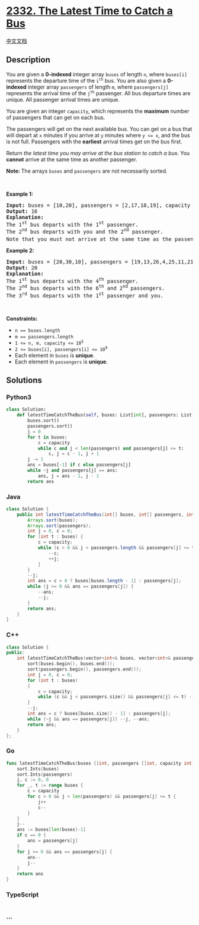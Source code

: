 # [2332. The Latest Time to Catch a Bus](https://leetcode.com/problems/the-latest-time-to-catch-a-bus)

[中文文档](/solution/2300-2399/2332.The%20Latest%20Time%20to%20Catch%20a%20Bus/README.md)

## Description

<p>You are given a <strong>0-indexed</strong> integer array <code>buses</code> of length <code>n</code>, where <code>buses[i]</code> represents the departure time of the <code>i<sup>th</sup></code> bus. You are also given a <strong>0-indexed</strong> integer array <code>passengers</code> of length <code>m</code>, where <code>passengers[j]</code> represents the arrival time of the <code>j<sup>th</sup></code> passenger. All bus departure times are unique. All passenger arrival times are unique.</p>

<p>You are given an integer <code>capacity</code>, which represents the <strong>maximum</strong> number of passengers that can get on each bus.</p>

<p>The passengers will get on the next available bus. You can get on a bus that will depart at <code>x</code> minutes if you arrive at <code>y</code> minutes where <code>y &lt;= x</code>, and the bus is not full. Passengers with the <strong>earliest</strong> arrival times get on the bus first.</p>

<p>Return <em>the latest time you may arrive at the bus station to catch a bus</em>. You <strong>cannot</strong> arrive at the same time as another passenger.</p>

<p><strong>Note: </strong>The arrays <code>buses</code> and <code>passengers</code> are not necessarily sorted.</p>

<p>&nbsp;</p>
<p><strong>Example 1:</strong></p>

<pre>
<strong>Input:</strong> buses = [10,20], passengers = [2,17,18,19], capacity = 2
<strong>Output:</strong> 16
<strong>Explanation:</strong> 
The 1<sup>st</sup> bus departs with the 1<sup>st</sup> passenger. 
The 2<sup>nd</sup> bus departs with you and the 2<sup>nd</sup> passenger.
Note that you must not arrive at the same time as the passengers, which is why you must arrive before the 2<sup>nd</sup><sup> </sup>passenger to catch the bus.</pre>

<p><strong>Example 2:</strong></p>

<pre>
<strong>Input:</strong> buses = [20,30,10], passengers = [19,13,26,4,25,11,21], capacity = 2
<strong>Output:</strong> 20
<strong>Explanation:</strong> 
The 1<sup>st</sup> bus departs with the 4<sup>th</sup> passenger. 
The 2<sup>nd</sup> bus departs with the 6<sup>th</sup>&nbsp;and 2<sup>nd</sup><sup> </sup>passengers.
The 3<sup>rd</sup> bus departs with the 1<sup>s</sup><sup>t</sup> passenger and you.
</pre>

<p>&nbsp;</p>
<p><strong>Constraints:</strong></p>

<ul>
	<li><code>n == buses.length</code></li>
	<li><code>m == passengers.length</code></li>
	<li><code>1 &lt;= n, m, capacity &lt;= 10<sup>5</sup></code></li>
	<li><code>2 &lt;= buses[i], passengers[i] &lt;= 10<sup>9</sup></code></li>
	<li>Each element in <code>buses</code> is <strong>unique</strong>.</li>
	<li>Each element in <code>passengers</code> is <strong>unique</strong>.</li>
</ul>

## Solutions

<!-- tabs:start -->

### **Python3**

```python
class Solution:
    def latestTimeCatchTheBus(self, buses: List[int], passengers: List[int], capacity: int) -> int:
        buses.sort()
        passengers.sort()
        j = 0
        for t in buses:
            c = capacity
            while c and j < len(passengers) and passengers[j] <= t:
                c, j = c - 1, j + 1
        j -= 1
        ans = buses[-1] if c else passengers[j]
        while ~j and passengers[j] == ans:
            ans, j = ans - 1, j - 1
        return ans
```

### **Java**

```java
class Solution {
    public int latestTimeCatchTheBus(int[] buses, int[] passengers, int capacity) {
        Arrays.sort(buses);
        Arrays.sort(passengers);
        int j = 0, c = 0;
        for (int t : buses) {
            c = capacity;
            while (c > 0 && j < passengers.length && passengers[j] <= t) {
                --c;
                ++j;
            }
        }
        --j;
        int ans = c > 0 ? buses[buses.length - 1] : passengers[j];
        while (j >= 0 && ans == passengers[j]) {
            --ans;
            --j;
        }
        return ans;
    }
}
```

### **C++**

```cpp
class Solution {
public:
    int latestTimeCatchTheBus(vector<int>& buses, vector<int>& passengers, int capacity) {
        sort(buses.begin(), buses.end());
        sort(passengers.begin(), passengers.end());
        int j = 0, c = 0;
        for (int t : buses)
        {
            c = capacity;
            while (c && j < passengers.size() && passengers[j] <= t) --c, ++j;
        }
        --j;
        int ans = c ? buses[buses.size() - 1] : passengers[j];
        while (~j && ans == passengers[j]) --j, --ans;
        return ans;
    }
};
```

### **Go**

```go
func latestTimeCatchTheBus(buses []int, passengers []int, capacity int) int {
	sort.Ints(buses)
	sort.Ints(passengers)
	j, c := 0, 0
	for _, t := range buses {
		c = capacity
		for c > 0 && j < len(passengers) && passengers[j] <= t {
			j++
			c--
		}
	}
	j--
	ans := buses[len(buses)-1]
	if c == 0 {
		ans = passengers[j]
	}
	for j >= 0 && ans == passengers[j] {
		ans--
		j--
	}
	return ans
}
```

### **TypeScript**

```ts

```

### **...**

```

```

<!-- tabs:end -->
